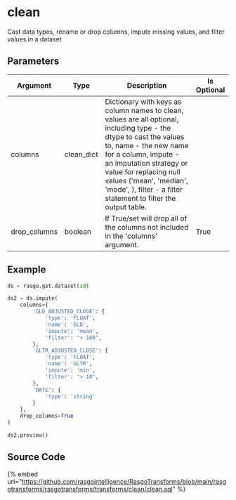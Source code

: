 

# clean

Cast data types, rename or drop columns, impute missing values, and filter values in a dataset

## Parameters

|   Argument   |    Type    |                                                                                                                                                         Description                                                                                                                                                         | Is Optional |
| ------------ | ---------- | --------------------------------------------------------------------------------------------------------------------------------------------------------------------------------------------------------------------------------------------------------------------------------------------------------------------------- | ----------- |
| columns      | clean_dict | Dictionary with keys as column names to clean, values are all optional, including type - the dtype to cast the values to, name - the new name for a column, impute - an imputation strategy or value for replacing null values ('mean', 'median', 'mode', <value>), filter - a filter statement to filter the output table. |             |
| drop_columns | boolean    | If True/set will drop all of the columns not included in the 'columns' argument.                                                                                                                                                                                                                                            | True        |


## Example

```python
ds = rasgo.get.dataset(id)

ds2 = ds.impute(
    columns={
        'GLD_ADJUSTED_CLOSE': {
            'type': 'FLOAT',
            'name': 'GLD',
            'impute': 'mean',
            'filter': "> 100",
        },
        'GLTR_ADJUSTED_CLOSE': {
            'type': 'FLOAT',
            'name': 'GLTR',
            'impute': 'min',
            'filter': "> 10",
        },
        'DATE': {
            'type': 'string'
        }
    },
    drop_columns=True
)

ds2.preview()
```

## Source Code

{% embed url="https://github.com/rasgointelligence/RasgoTransforms/blob/main/rasgotransforms/rasgotransforms/transforms/clean/clean.sql" %}

